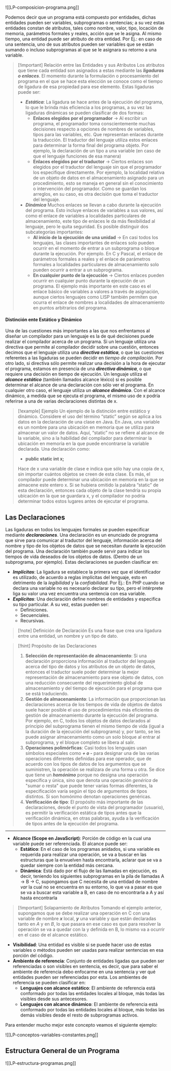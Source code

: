 <span class="centerImg"> ![[LP-composicion-programa.png]] </span>

Podemos decir que un programa está compuesto por entidades, dichas entidades pueden ser variables, subprogramas o sentencias; a su vez estas entidades constan de atributos, tales como nombre, valor, tipo, locación de memoria, parámetros formales y reales, acción que se le asigna.
Al mismo tiempo, una entidad puede ser atributo de otra entidad. Por Ej.: en caso de una sentencia, uno de sus atributos pueden ser variables que se están sumando o incluso subprogramas al que se le asignara su retorno a una variable.

>[!important] Relación entre las Entidades y sus Atributos
>Los atributos que tiene cada entidad son asignados a estas mediante las ***ligaduras o enlaces***.  El momento durante la formulación o procesamiento del programa en el que se hace esta elección se conoce como el tiempo de ligadura de esa propiedad para ese elemento. Estas ligaduras puede ser:
>- ***Estática***: La ligadura se hace antes de la ejecución del programa, lo que le brinda más eficiencia a los programas, a su vez las ligaduras dinámicas se pueden clasificar de dos formas:
>	- **Enlaces elegidos por el programador** -> Al escribir un programa, el programador toma conscientemente muchas decisiones respecto a opciones de nombres de variables, tipos para las variables, etc. Que representan enlaces durante la traducción. El traductor del lenguaje utiliza estos enlaces para determinar la forma final del programa objeto. Por ejemplo, la declaración de un tipo a una variable (en caso de que el lenguaje funciones de esa manera)
>	- **Enlaces elegidos por el traductor** -> Ciertos enlaces son elegidos por el traductor del lenguaje sin que el programador los especifique directamente. Por ejemplo, la localidad relativa de un objeto de datos en el almacenamiento asignado para un procedimiento, esto se maneja en general sin el conocimiento o intervención del programador. Como se guardan los arreglos, en su caso, es otra decisión que toma el traductor del lenguaje.
>- ***Dinámica*** Muchos enlaces se llevan a cabo durante la ejecución del programa. Esto incluye enlaces de variables a sus valores, así como el enlace de variables a localidades particulares de almacenamiento, este tipo de enlaces le da más flexibilidad al lenguaje, pero le quita seguridad. Es posible distinguir dos subcategorías importantes:
>	- **Al inicio de la ejecución de una unidad** -> En casi todos los lenguajes, las clases importantes de enlaces solo pueden ocurrir en el momento de entrar a un subprograma o bloque durante la ejecución. Por ejemplo. En C y Pascal, el enlace de parámetros formales a reales y el enlace de parámetros formales a localidades particulares de almacenamiento solo pueden ocurrir a entrar a un subprograma.
>	- **En cualquier punto de la ejecución** -> Ciertos enlaces pueden ocurrir en cualquier punto durante la ejecución de un programa. El ejemplo más importante en este caso es el enlace básico de variables a valores a través de asignación, aunque ciertos lenguajes como LISP también permiten que ocurra el enlace de nombres a localidades de almacenamiento en puntos arbitrarios del programa.

#### Distinción ente Estático y Dinámico

Una de las cuestiones más importantes a las que nos enfrentamos al diseñar un compilador para un lenguaje es la de qué decisiones puede realizar el compilador acerca de un programa. Si un lenguaje utiliza una directiva que permite al compilador decidir sobre una cuestión, entonces decimos que el lenguaje utiliza una ***directiva estática***, o que las cuestiones referentes a las ligaduras se pueden decidir en *tiempo de compilación*. Por otro lado, si directiva sólo permite realizar una decisión a la hora de ejecutar el programa, estamos en presencia de una ***directiva dinámica***, o que requiere una decisión en tiempo de ejecución.
Un lenguaje utiliza el ***alcance estático*** (también llamados alcance léxico) si es posible determinar el alcance de una declaración con sólo ver el programa. En cualquier otro caso, el lenguaje utiliza un ***alcance dinámico***. Con el alcance dinámico, a medida que se ejecuta el programa, el mismo uso de x podría referirse a una de varias declaraciones distintas de x.

>[!example] Ejemplo
> Un ejemplo de la distinción entre estático y dinámico. Considere el uso del término “static” según se aplica a los datos en la declaración de una clase en Java. En Java, una variable es un nombre para una ubicación en memoria que se utiliza para almacenar un valor de datos. Aquí, “static” no se refiere al alcance de la variable, sino a la habilidad del compilador para determinar la ubicación en memoria en la que puede encontrarse la variable declarada. Una declaración como:
> - **public static int x;**
> 
> Hace de x una variable de clase e indica que sólo hay una copia de x, sin importar cuántos objetos se creen de esta clase. Es más, el compilador puede determinar una ubicación en memoria en la que se almacene este entero x.
> Si se hubiera omitido la palabra “static” de esta declaración, entonces cada objeto de la clase tendría su propia ubicación en la que se guardara x, y el compilador no podría determinar todos estos lugares antes de ejecutar el programa. 

## Las Declaraciones

Las ligaduras en todos los lenguajes formales se pueden especificar mediante ***declaraciones***. Una declaración es un enunciado de programa que sirve para comunicar al traductor del lenguaje, información acerca del nombre y tipo de los objetos de datos que se necesitan durante la ejecución del programa. Una declaración también puede servir para indicar los tiempos de vida deseados de los objetos de datos. (Dentro de un subprograma, por ejemplo). Estas declaraciones se pueden clasificar en:

- ***Implícitas***: La ligadura se establece la primera vez que el identificador es utilizado, de acuerdo a reglas implícitas del lenguaje, esto en detrimento de la *legibilidad* y la *confiabilidad*. Por Ej.: En PHP cuando se declara una variable no es necesario declarar su tipo, pero el intérprete liga su valor una vez encuentra una sentencia con esa variable.
- ***Explícitas***: Una declaración define nombres de entidades y especifica su tipo particular. A su vez, estas pueden ser:
	- Definiciones.
	- Secuenciales.
	- Recursivas.

>[!note] Definición de Declaración
>Es una frase que crea una ligadura entre una entidad, un nombre y un tipo de dato.

>[!hint] Propósito de las Declaraciones
>1. **Selección de representación de almacenamiento**: Si una declaración proporciona información al traductor del lenguaje acerca del tipo de datos y los atributos de un objeto de datos, entonces el traductor suele poder determinar la mejor representación de almacenamiento para ese objeto de datos, con una reducción consecuente del requerimiento global de almacenamiento y del tiempo de ejecución para el programa que se está traduciendo.
>2. **Gestión de almacenamiento**: La información que proporcionan las declaraciones acerca de los tiempos de vida de objetos de datos suele hacer posible el uso de procedimientos más eficientes de gestión de almacenamiento durante la ejecución del programa. Por ejemplo, en C, todos los objetos de datos declarados al principio del subprograma tienen el mismo tiempo de vida (igual a la duración de la ejecución del subprograma) y, por tanto, se les puede asignar almacenamiento como un solo bloque al entrar al subprograma, y el bloque completo se libera al salir.
>3. **Operaciones polimórficas**: Casi todos los lenguajes usan símbolos especiales como ***+ o -*** para designar una de las varias operaciones diferentes definidas para ese operador, que de acuerdo con los tipos de datos de los argumentos que se suministren, la operación se realizara de una forma u otra. Se dice que tiene un ***homónimo*** porque no designa una operación específica y única, sino que denota una operación *genérica* de "sumar o resta" que puede tener varias formas diferentes, la especificación varía según el tipo de argumentos de tipos distintos. Si son homónimo denotan operaciones genéricas.
>4. **Verificación de tipo**: El propósito más importante de las declaraciones, desde el punto de vista del programador (usuario), es permitir la verificación estática de tipos antes que la verificación dinámica, en otras palabras, ayuda a la verificación de tipos antes de la ejecución del programa.

---

- **Alcance (Scope en JavaScript)**: Porción de código en la cual una variable puede ser referenciada. El alcance puede ser:
	- **Estático**: En el caso de los programas anidados, si una variable es requerida para realizar una operación, se va a buscar en las estructuras que la envuelven hasta encontrarla, aclarar que se va a quedar siempre con la entidad más cercana.
	- **Dinámica**: Está dado por el flujo de las llamadas en ejecución, es decir, teniendo los siguientes subprogramas en la pila de llamadas A -> B -> C, supongamos que C necesita de una entidad de nombre *var* la cual no se encuentra en su entorno, lo que va a pasar es que se va a buscar esta variable a B, en caso de no encontrarla a A y así hasta encontrarla

>[!important] Solapamiento de Atributos
>Tomando el ejemplo anterior, supongamos que se debe realizar una operación en C con una variable de nombre ***x*** local, ***y*** una variable y que están declaradas tanto en *A* y en *B*, lo que pasara en ese caso es que para resolver la operación se va a quedar con la y definida en B, lo mismo va a ocurrir en el caso de el alcance estático.

- **Visibilidad**: Una entidad es visible si se puede hacer uso de estas variables o métodos pueden ser usadas para realizar sentencias en esa porción del código.
- **Ambiente de referencia**: Conjunto de entidades ligadas que pueden ser referenciadas o son visibles en sentencia, es decir, que para saber el ambiente de referencia debo enfocarme en una sentencia y ver qué entidades pueden ser referenciadas por esta. Los ambientes de referencia se pueden clasificar en:
	- **Lenguajes con alcance estático**: El ambiente de referencia está conformado por todas las entidades locales al bloque, más todas las visibles desde sus antecesores.
	- **Lenguajes con alcance dinámico**: El ambiente de referencia está conformado por todas las entidades locales al bloque, más todas las demás visibles desde el resto de subprogramas activos.

Para entender mucho mejor este concepto veamos el siguiente ejemplo:

<span class="centerImg"> ![[LP-conceptos-variables-constantes.png]] </span>

## Estructura General de un Programa

<span class="centerImg"> ![[LP-estructura-programas.png]] </span>